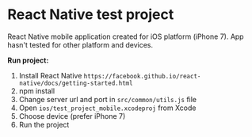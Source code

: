 # React Native test project

React Native mobile application created for iOS platform (iPhone 7).
App hasn't tested for other platform and devices.

**Run project:**

1) Install React Native `https://facebook.github.io/react-native/docs/getting-started.html`
2) npm install
3) Change server url and port in `src/common/utils.js` file
4) Open `ios/test_project_mobile.xcodeproj` from Xcode
5) Choose device (prefer iPhone 7)
6) Run the project